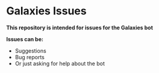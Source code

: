 # Galaxies Issues
**This repository is intended for issues for the Galaxies bot**  

**Issues can be:**
- Suggestions
- Bug reports
- Or just asking for help about the bot
